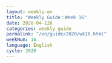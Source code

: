 ```yaml
---
layout: weekly-en
title: "Weekly Guide：Week 16"
date: 2020-04-126
categories: weekly guide
permalink: "/en/guide/2020/wk16.html"
weekNum: 16
language: English
cycle: 2020
---
```

